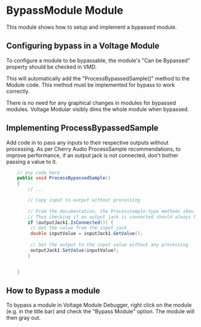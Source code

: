 # BypassModule Module

This module shows how to setup and implement a bypassed module.

## Configuring bypass in a Voltage Module

To configure a module to be bypassable, the module's "Can be Bypassed" property should be checked in VMD.

This will automatically add the "ProcessBypassedSample()" method to the Module code. This method must be implemented for bypass to work correctly.

There is no need for any graphical changes in modules for bypassed modules. Voltage Modular visibly dims the whole module when bypassed.

## Implementing ProcessBypassedSample

Add code in to pass any inputs to their respective outputs without processing.
As per Cherry Audio ProcessSample recommendations, to improve performance, if an output jack is not connected, don't bother passing a value to it.

```java
	// any code here
	public void ProcessBypassedSample()
	{
		// ...

		// Copy input to output without processing
		
		// From the documentation, the ProcessSample-type methods should be as performant as possible.
		// Thus checking if an output jack is connected should always be checked before any more work is completed.
		if (outputJack1.IsConnected()) {
		 // Get the value from the input jack
		 double inputValue = inputJack1.GetValue();
		 
		 // Set the output to the input value without any processing
		 outputJack1.SetValue(inputValue);
		}


	}
```


## How to Bypass a module

To bypass a module in Voltage Module Debugger, right click on the module (e.g. in the title bar) and check the "Bypass Module" option.
The module will then gray out.